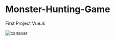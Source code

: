 # Monster-Hunting-Game
First Project VueJs

![canavar](https://user-images.githubusercontent.com/64508501/136667820-7795aeed-4a39-481d-8a8b-3a6de2cd5ede.gif)
